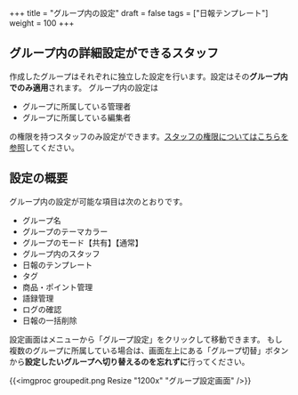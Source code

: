 +++
title = "グループ内の設定"
draft = false
tags = ["日報テンプレート"]
weight = 100
+++

## グループ内の詳細設定ができるスタッフ

作成したグループはそれぞれに独立した設定を行います。設定はその**グループ内でのみ適用**されます。
グループ内の設定は

- グループに所属している管理者
- グループに所属している編集者

の権限を持つスタッフのみ設定ができます。[スタッフの権限についてはこちらを参照](/org/staff)してください。


## 設定の概要

グループ内の設定が可能な項目は次のとおりです。

- グループ名
- グループのテーマカラー
- グループのモード【共有】【通常】
- グループ内のスタッフ
- 日報のテンプレート
- タグ
- 商品・ポイント管理
- 語録管理
- ログの確認
- 日報の一括削除

設定画面はメニューから「グループ設定」をクリックして移動できます。
もし複数のグループに所属している場合は、画面左上にある「グループ切替」ボタンから**設定したいグループへ切り替えるのを忘れずに**行ってください。

{{<imgproc groupedit.png Resize "1200x" "グループ設定画面" />}}


